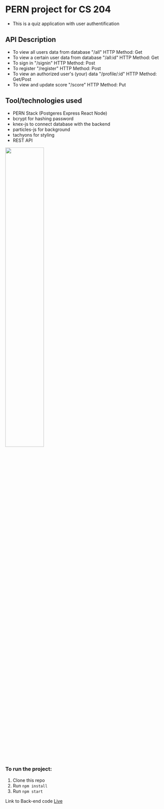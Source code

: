 # PERN project for CS 204
* This is a quiz application with user authentification

## API Description
* To view all users data from database "/all" HTTP Method: Get
* To view a certain user data from database "/all:id"  HTTP Method: Get
* To sign in "/signin" HTTP Method: Post
* To register "/register" HTTP Method: Post
* To view an authorized user's (your) data "/profile/:id" HTTP Method: Get/Post
* To view and update score "/score" HTTP Method: Put


## Tool/technologies used
* PERN Stack (Postgeres Express React Node)
* bcrypt for hashing password
* knex-js to connect database with the backend
* particles-js for background
* tachyons for styling
* REST API


<img src="" width="49%" />

### To run the project:
1. Clone this repo
2. Run `npm install`
3. Run `npm start`

Link to Back-end code
[Live](https://zhantoroev.github.io/pern-peaceful-retreat/)